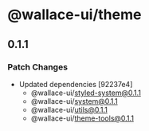 # @wallace-ui/theme

## 0.1.1

### Patch Changes

- Updated dependencies [92237e4]
  - @wallace-ui/styled-system@0.1.1
  - @wallace-ui/system@0.1.1
  - @wallace-ui/utils@0.1.1
  - @wallace-ui/theme-tools@0.1.1

